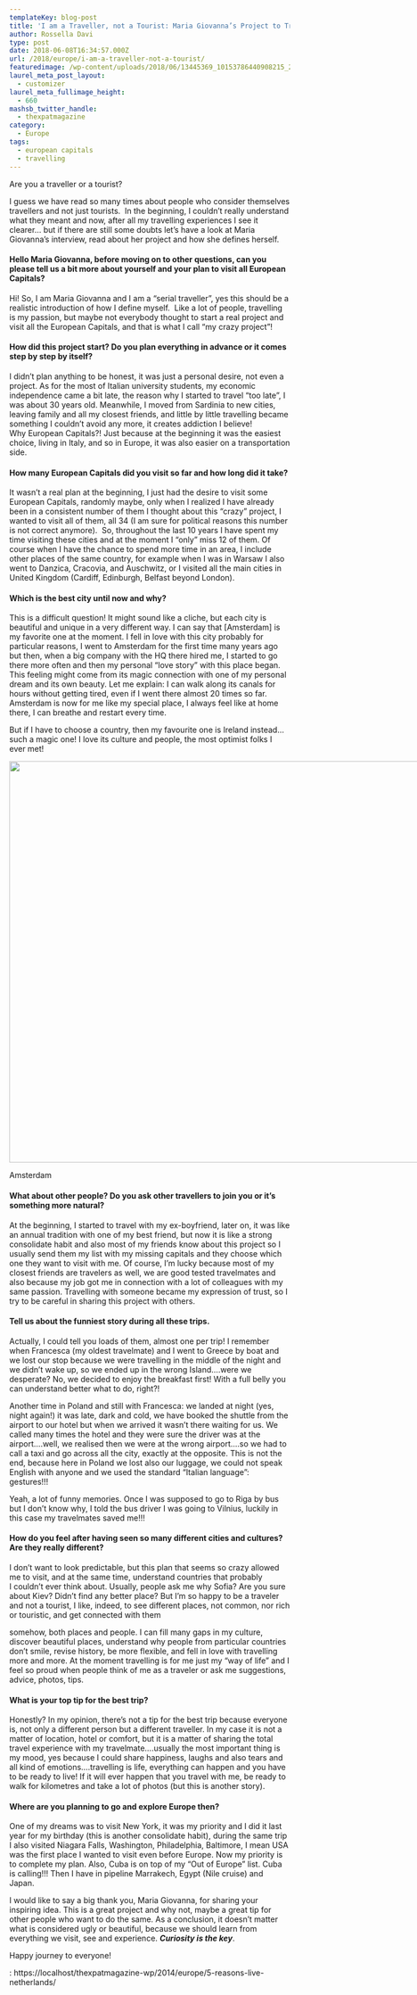 ```yaml
---
templateKey: blog-post
title: 'I am a Traveller, not a Tourist: Maria Giovanna’s Project to Travel Europe'
author: Rossella Davi
type: post
date: 2018-06-08T16:34:57.000Z
url: /2018/europe/i-am-a-traveller-not-a-tourist/
featuredimage: /wp-content/uploads/2018/06/13445369_10153786440908215_20099517409138804_n.jpg
laurel_meta_post_layout:
  - customizer
laurel_meta_fullimage_height:
  - 660
mashsb_twitter_handle:
  - thexpatmagazine
category:
  - Europe
tags:
  - european capitals
  - travelling
---
```


Are you a traveller or a tourist?

I guess we have read so many times about people who consider themselves travellers and not just tourists.  In the beginning, I couldn&#8217;t really understand what they meant and now, after all my travelling experiences I see it clearer&#8230; but if there are still some doubts let&#8217;s have a look at Maria Giovanna&#8217;s interview, read about her project and how she defines herself.

#### Hello Maria Giovanna, before moving on to other questions, can you please tell us a bit more about yourself and your plan to visit all European Capitals?

Hi! So, I am Maria Giovanna and I am a &#8220;serial traveller&#8221;, yes this should be a realistic introduction of how I define myself.  Like a lot of people, travelling is my passion, but maybe not everybody thought to start a real project and visit all the European Capitals, and that is what I call “my crazy project”!

#### How did this project start? Do you plan everything in advance or it comes step by step by itself?

I didn&#8217;t plan anything to be honest, it was just a personal desire, not even a project. As for the most of Italian university students, my economic independence came a bit late, the reason why I started to travel “too late”, I was about 30 years old. Meanwhile, I moved from Sardinia to new cities, leaving family and all my closest friends, and little by little travelling became something I couldn&#8217;t avoid any more, it creates addiction I believe! Why European Capitals?! Just because at the beginning it was the easiest choice, living in Italy, and so in Europe, it was also easier on a transportation side.

#### How many European Capitals did you visit so far and how long did it take?

It wasn’t a real plan at the beginning, I just had the desire to visit some European Capitals, randomly maybe, only when I realized I have already been in a consistent number of them I thought about this “crazy” project, I wanted to visit all of them, all 34 (I am sure for political reasons this number is not correct anymore).  So, throughout the last 10 years I have spent my time visiting these cities and at the moment I “only” miss 12 of them. Of course when I have the chance to spend more time in an area, I include other places of the same country, for example when I was in Warsaw I also went to Danzica, Cracovia, and Auschwitz, or I visited all the main cities in United Kingdom (Cardiff, Edinburgh, Belfast beyond London).

#### Which is the best city until now and why?

This is a difficult question! It might sound like a cliche, but each city is beautiful and unique in a very different way. I can say that [Amsterdam] is my favorite one at the moment. I fell in love with this city probably for particular reasons, I went to Amsterdam for the first time many years ago but then, when a big company with the HQ there hired me, I started to go there more often and then my personal “love story” with this place began. This feeling might come from its magic connection with one of my personal dream and its own beauty. Let me explain: I can walk along its canals for hours without getting tired, even if I went there almost 20 times so far. Amsterdam is now for me like my special place, I always feel like at home there, I can breathe and restart every time.

But if I have to choose a country, then my favourite one is Ireland instead&#8230; such a magic one! I love its culture and people, the most optimist folks I ever met!

<div id="attachment_1041" style="width: 970px" >
  <img title="Amsterdam" src="/img/uploads/2018/06/21371124_10155051905088215_2649903609846765611_n.jpg" alt="" width="960" height="720" srcset="/img/uploads/2018/06/21371124_10155051905088215_2649903609846765611_n.jpg 960w, /img/uploads/2018/06/21371124_10155051905088215_2649903609846765611_n-300x225.jpg 300w, /img/uploads/2018/06/21371124_10155051905088215_2649903609846765611_n-768x576.jpg 768w" sizes="(max-width: 960px) 100vw, 960px" />
  
 <p>
    Amsterdam
  </p>
</div>

#### What about other people? Do you ask other travellers to join you or it&#8217;s something more natural?

At the beginning, I started to travel with my ex-boyfriend, later on, it was like an annual tradition with one of my best friend, but now it is like a strong consolidate habit and also most of my friends know about this project so I usually send them my list with my missing capitals and they choose which one they want to visit with me. Of course, I’m lucky because most of my closest friends are travelers as well, we are good tested travelmates and also because my job got me in connection with a lot of colleagues with my same passion. Travelling with someone became my expression of trust, so I try to be careful in sharing this project with others.

#### Tell us about the funniest story during all these trips.

Actually, I could tell you loads of them, almost one per trip! I remember when Francesca (my oldest travelmate) and I went to Greece by boat and we lost our stop because we were travelling in the middle of the night and we didn&#8217;t wake up, so we ended up in the wrong Island….were we desperate? No, we decided to enjoy the breakfast first! With a full belly you can understand better what to do, right?!

Another time in Poland and still with Francesca: we landed at night (yes, night again!) it was late, dark and cold, we have booked the shuttle from the airport to our hotel but when we arrived it wasn’t there waiting for us. We called many times the hotel and they were sure the driver was at the airport….well, we realised then we were at the wrong airport….so we had to call a taxi and go across all the city, exactly at the opposite. This is not the end, because here in Poland we lost also our luggage, we could not speak English with anyone and we used the standard &#8220;Italian language&#8221;: gestures!!!

Yeah, a lot of funny memories. Once I was supposed to go to Riga by bus but I don&#8217;t know why, I told the bus driver I was going to Vilnius, luckily in this case my travelmates saved me!!!

#### How do you feel after having seen so many different cities and cultures? Are they really different?

I don&#8217;t want to look predictable, but this plan that seems so crazy allowed me to visit, and at the same time, understand countries that probably I couldn&#8217;t ever think about. Usually, people ask me why Sofia? Are you sure about Kiev? Didn’t find any better place? But I’m so happy to be a traveler and not a tourist, I like, indeed, to see different places, not common, nor rich or touristic, and get connected with them

somehow, both places and people. I can fill many gaps in my culture, discover beautiful places, understand why people from particular countries don’t smile, revise history, be more flexible, and fell in love with travelling more and more. At the moment travelling is for me just my “way of life” and I feel so proud when people think of me as a traveler or ask me suggestions, advice, photos, tips.

#### What is your top tip for the best trip?

Honestly? In my opinion, there&#8217;s not a tip for the best trip because everyone is, not only a different person but a different traveller. In my case it is not a matter of location, hotel or comfort, but it is a matter of sharing the total travel experience with my travelmate….usually the most important thing is my mood, yes because I could share happiness, laughs and also tears and all kind of emotions….travelling is life, everything can happen and you have to be ready to live! If it will ever happen that you travel with me, be ready to walk for kilometres and take a lot of photos (but this is another story).

#### Where are you planning to go and explore Europe then?

One of my dreams was to visit New York, it was my priority and I did it last year for my birthday (this is another consolidate habit), during the same trip I also visited Niagara Falls, Washington, Philadelphia, Baltimore, I mean USA was the first place I wanted to visit even before Europe. Now my priority is to complete my plan. Also, Cuba is on top of my &#8220;Out of Europe&#8221; list. Cuba is calling!!! Then I have in pipeline Marrakech, Egypt (Nile cruise) and Japan.

I would like to say a big thank you, Maria Giovanna, for sharing your inspiring idea. This is a great project and why not, maybe a great tip for other people who want to do the same. As a conclusion, it doesn&#8217;t matter what is considered ugly or beautiful, because we should learn from everything we visit, see and experience. _**Curiosity is the key**_.

Happy journey to everyone!

: https://localhost/thexpatmagazine-wp/2014/europe/5-reasons-live-netherlands/
